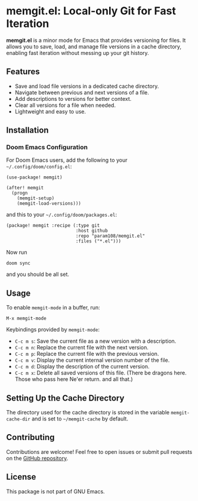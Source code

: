 # memgit.el: Local-only Git for Fast Iteration

**memgit.el** is a minor mode for Emacs that provides versioning for files. It allows you to save, load, and manage file versions in a cache directory, enabling fast iteration without messing up your git history.

## Features
+ Save and load file versions in a dedicated cache directory.
+ Navigate between previous and next versions of a file.
+ Add descriptions to versions for better context.
+ Clear all versions for a file when needed.
+ Lightweight and easy to use.

## Installation

### Doom Emacs Configuration
For Doom Emacs users, add the following to your `~/.config/doom/config.el`:
``` emacs-lisp
(use-package! memgit)

(after! memgit
  (progn
    (memgit-setup)
    (memgit-load-versions)))
```

and this to your `~/.config/doom/packages.el`:
``` emacs-lisp
(package! memgit :recipe (:type git
                          :host github
                          :repo "param108/memgit.el" 
                          :files ("*.el")))
```

Now run
```
doom sync
```

and you should be all set.

## Usage
To enable `memgit-mode` in a buffer, run:
``` emacs-lisp
M-x memgit-mode
```

Keybindings provided by `memgit-mode`:
+ `C-c m s`: Save the current file as a new version with a description.
+ `C-c m n`: Replace the current file with the next version.
+ `C-c m p`: Replace the current file with the previous version.
+ `C-c m v`: Display the current internal version number of the file.
+ `C-c m d`: Display the description of the current version.
+ `C-c m x`: Delete all saved versions of this file. (There be dragons here. Those who pass here Ne'er return. and all that.)

## Setting Up the Cache Directory
The directory used for the cache directory is stored in the variable 
`memgit-cache-dir` and is set to `~/memgit-cache` by default.

## Contributing
Contributions are welcome! Feel free to open issues or submit pull requests on the [GitHub repository](https://github.com/param108/memgit.el).

## License
This package is not part of GNU Emacs.

